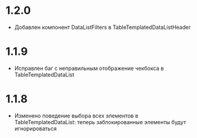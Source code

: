 
# 1.2.0
- Добавлен компонент DataListFilters в TableTemplatedDataListHeader 
# 1.1.9

- Исправлен баг с неправильным отображение чекбокса в TableTemplatedDataList

# 1.1.8

- Изменено поведение выбора всех элементов в TableTemplatedDataList: теперь заблокированные элементы будут игнорироваться